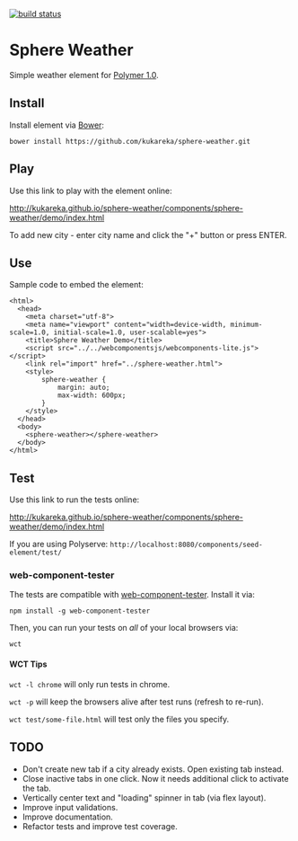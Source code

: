 [![build status](https://circleci.com/gh/kukareka/sphere-weather/tree/master.svg?style=shield&circle-token=1c6805a71d2119080cad94be68baa4f2be863c23)](https://circleci.com/gh/kukareka/sphere-weather/tree/master)

# Sphere Weather

Simple weather element for [Polymer 1.0](https://www.polymer-project.org/1.0/).

## Install

Install element via [Bower](http://bower.io/):

    bower install https://github.com/kukareka/sphere-weather.git

## Play

Use this link to play with the element online: 

http://kukareka.github.io/sphere-weather/components/sphere-weather/demo/index.html

To add new city - enter city name and click the "+" button or press ENTER.

## Use

Sample code to embed the element:

    <html>
      <head>
        <meta charset="utf-8">
        <meta name="viewport" content="width=device-width, minimum-scale=1.0, initial-scale=1.0, user-scalable=yes">
        <title>Sphere Weather Demo</title>
        <script src="../../webcomponentsjs/webcomponents-lite.js"></script>
        <link rel="import" href="../sphere-weather.html">
        <style>
            sphere-weather {
                margin: auto;
                max-width: 600px;
            }
        </style>
      </head>
      <body>
        <sphere-weather></sphere-weather>
      </body>
    </html>

## Test

Use this link to run the tests online: 

http://kukareka.github.io/sphere-weather/components/sphere-weather/demo/index.html

If you are using Polyserve: `http://localhost:8080/components/seed-element/test/`

### web-component-tester

The tests are compatible with [web-component-tester](https://github.com/Polymer/web-component-tester).
Install it via:

    npm install -g web-component-tester

Then, you can run your tests on _all_ of your local browsers via:

    wct

#### WCT Tips

`wct -l chrome` will only run tests in chrome.

`wct -p` will keep the browsers alive after test runs (refresh to re-run).

`wct test/some-file.html` will test only the files you specify.

## TODO

- Don't create new tab if a city already exists. Open existing tab instead.
- Close inactive tabs in one click. Now it needs additional click to activate the tab.
- Vertically center text and "loading" spinner in tab (via flex layout).
- Improve input validations.
- Improve documentation.
- Refactor tests and improve test coverage.
 

